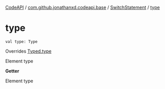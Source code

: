 [CodeAPI](../../index.md) / [com.github.jonathanxd.codeapi.base](../index.md) / [SwitchStatement](index.md) / [type](.)

# type

`val type: Type`

Overrides [Typed.type](../-typed/type.md)

Element type

**Getter**

Element type

